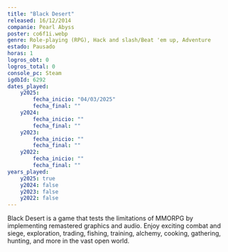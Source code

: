 ```yaml
---
title: "Black Desert"
released: 16/12/2014
companie: Pearl Abyss
poster: co6f1i.webp
genre: Role-playing (RPG), Hack and slash/Beat 'em up, Adventure
estado: Pausado
horas: 1
logros_obt: 0
logros_total: 0
console_pc: Steam
igdbId: 6292
dates_played:
    y2025:
        fecha_inicio: "04/03/2025"
        fecha_final: ""
    y2024:
        fecha_inicio: ""
        fecha_final: ""
    y2023:
        fecha_inicio: ""
        fecha_final: ""
    y2022:
        fecha_inicio: ""
        fecha_final: ""
years_played:
    y2025: true
    y2024: false
    y2023: false
    y2022: false
---
```


Black Desert is a game that tests the limitations of MMORPG by implementing remastered graphics and audio. Enjoy exciting combat and siege, 
exploration, trading, fishing, training, alchemy, cooking, gathering, hunting, and more in the vast open world.